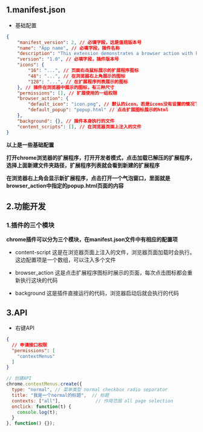 ## 1.manifest.json

- 基础配置

```json
{
	"manifest_version": 2, // 必填字段，这是值班版本号
	"name": "App name", // 必填字段，插件名称
	"description": "This extension demonstrates a browser action with kittens.", // 插件描述
	"version": "1.0", // 必填字段，插件版本号
	"icons": {
		"16": "...", // 页面右击鼠标展示的扩展程序图标
		"48": "...", // 在浏览器右上角展示的图标
		"128": "...", // 在扩展程序列表展示的图标
	}, // 插件在浏览器中展示的图标，有三种尺寸
	"permissions": [], // 扩展使用的一组权限
	"browser_action": {
		"default_icon": "icon.png", // 默认的icon，若是icons没有设置的情况下
		"default_popup": "popup.html" // 点击扩展图标展示的html
	},
	"background": {}, // 插件本身执行的文件
	"content_scripts": [], // 在浏览器页面上注入的文件
}
```

**以上是一些基础配置**

**打开chrome浏览器的扩展程序，打开开发者模式，点击加载已解压的扩展程序，选择上面新建文件夹路径，扩展程序列表就会看到新建的扩展程序**

**在浏览器右上角会显示新扩展程序，点击打开一个气泡窗口，里面就是browser_action中指定的popup.html页面的内容**

## 2.功能开发

### 1.插件的三个模块

**chrome插件可以分为三个模块，在manifest.json文件中有相应的配置项**

- content-script
   这是在浏览器页面上注入的文件，浏览器页面加载时会执行。这边配置项是一个数组，可以注入多个文件

- browser_action
   这是点击扩展程序图标时展示的页面，每次点击图标都会重新执行这块的代码

- background
   这是插件直接运行的代码，浏览器启动后就会执行的代码

## 3.API

- 右键API

```json
{
  // 申请接口权限
  "permissions": [
    "contextMenus"
  ]
}
```

```js
// 创建API
chrome.contextMenus.create({
  type: "normal", // 菜单类型 normal checkbox radio separator
  title: "我是一个normal的标题",  // 标题
  contexts: ["all"],             // 作用范围 all page selection
  onclick: function(t) {
    console.log(t);
  }
}, function() {});
```

